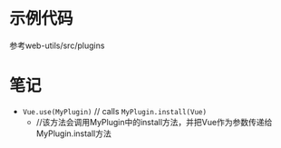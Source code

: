 # 示例代码

参考web-utils/src/plugins

# 笔记

- `Vue.use(MyPlugin)`  // calls `MyPlugin.install(Vue)`
  - //该方法会调用MyPlugin中的install方法，并把Vue作为参数传递给MyPlugin.install方法
